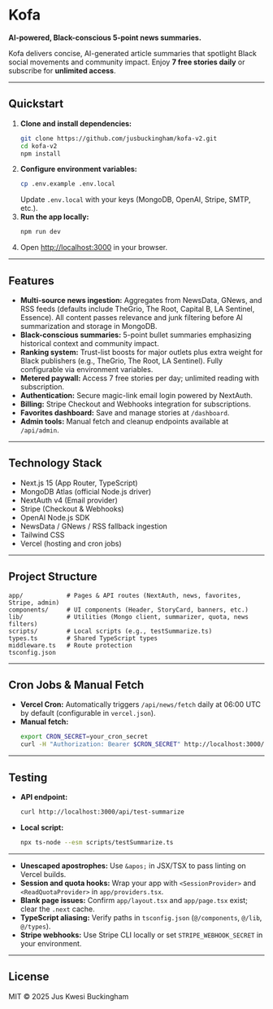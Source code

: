 # Kofa

**AI-powered, Black-conscious 5-point news summaries.**

Kofa delivers concise, AI-generated article summaries that spotlight Black social movements and community impact. Enjoy **7 free stories daily** or subscribe for **unlimited access**.

---

## Quickstart

1. **Clone and install dependencies:**
   ```bash
   git clone https://github.com/jusbuckingham/kofa-v2.git
   cd kofa-v2
   npm install
   ```
2. **Configure environment variables:**
   ```bash
   cp .env.example .env.local
   ```
   Update `.env.local` with your keys (MongoDB, OpenAI, Stripe, SMTP, etc.).
3. **Run the app locally:**
   ```bash
   npm run dev
   ```
4. Open [http://localhost:3000](http://localhost:3000) in your browser.

---

## Features

- **Multi-source news ingestion:** Aggregates from NewsData, GNews, and RSS feeds (defaults include TheGrio, The Root, Capital B, LA Sentinel, Essence). All content passes relevance and junk filtering before AI summarization and storage in MongoDB.
- **Black-conscious summaries:** 5-point bullet summaries emphasizing historical context and community impact.
- **Ranking system:** Trust-list boosts for major outlets plus extra weight for Black publishers (e.g., TheGrio, The Root, LA Sentinel). Fully configurable via environment variables.
- **Metered paywall:** Access 7 free stories per day; unlimited reading with subscription.
- **Authentication:** Secure magic-link email login powered by NextAuth.
- **Billing:** Stripe Checkout and Webhooks integration for subscriptions.
- **Favorites dashboard:** Save and manage stories at `/dashboard`.
- **Admin tools:** Manual fetch and cleanup endpoints available at `/api/admin`.

---

## Technology Stack

- Next.js 15 (App Router, TypeScript)
- MongoDB Atlas (official Node.js driver)
- NextAuth v4 (Email provider)
- Stripe (Checkout & Webhooks)
- OpenAI Node.js SDK
- NewsData / GNews / RSS fallback ingestion
- Tailwind CSS
- Vercel (hosting and cron jobs)

---

## Project Structure

```
app/            # Pages & API routes (NextAuth, news, favorites, Stripe, admin)
components/     # UI components (Header, StoryCard, banners, etc.)
lib/            # Utilities (Mongo client, summarizer, quota, news filters)
scripts/        # Local scripts (e.g., testSummarize.ts)
types.ts        # Shared TypeScript types
middleware.ts   # Route protection
tsconfig.json
```

---

## Cron Jobs & Manual Fetch

- **Vercel Cron:** Automatically triggers `/api/news/fetch` daily at 06:00 UTC by default (configurable in `vercel.json`).
- **Manual fetch:**
  ```bash
  export CRON_SECRET=your_cron_secret
  curl -H "Authorization: Bearer $CRON_SECRET" http://localhost:3000/api/news/fetch
  ```

---

## Testing

- **API endpoint:**
  ```bash
  curl http://localhost:3000/api/test-summarize
  ```
- **Local script:**
  ```bash
  npx ts-node --esm scripts/testSummarize.ts
  ```

---

- **Unescaped apostrophes:** Use `&apos;` in JSX/TSX to pass linting on Vercel builds.
- **Session and quota hooks:** Wrap your app with `<SessionProvider>` and `<ReadQuotaProvider>` in `app/providers.tsx`.
- **Blank page issues:** Confirm `app/layout.tsx` and `app/page.tsx` exist; clear the `.next` cache.
- **TypeScript aliasing:** Verify paths in `tsconfig.json` (`@/components`, `@/lib`, `@/types`).
- **Stripe webhooks:** Use Stripe CLI locally or set `STRIPE_WEBHOOK_SECRET` in your environment.

---

## License

MIT © 2025 Jus Kwesi Buckingham